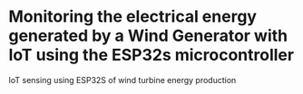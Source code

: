 # Monitoring the electrical energy generated by a Wind Generator with IoT using the ESP32s microcontroller
IoT sensing using ESP32S of wind turbine energy production
